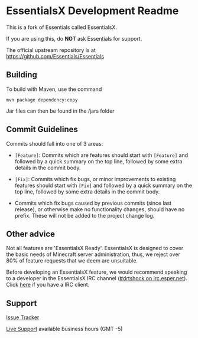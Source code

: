 EssentialsX Development Readme
=============================

This is a fork of Essentials called EssentialsX.

If you are using this, do **NOT** ask Essentials for support.

The official upstream repository is at https://github.com/Essentials/Essentials

Building
--------
To build with Maven, use the command
```
mvn package dependency:copy
```

Jar files can then be found in the /jars folder


Commit Guidelines
-----------------

Commits should fall into one of 3 areas:

- `[Feature]`: Commits which are features should start with `[Feature]` and followed by a quick summary on the top line, followed by some extra details in the commit body.

- `[Fix]`: Commits which fix bugs, or minor improvements to existing features should start with `[Fix]` and followed by a quick summary on the top line, followed by some extra details in the commit body.

- Commits which fix bugs caused by previous commits (since last release), or otherwise make no functionality changes, should have no prefix.  These will not be added to the project change log.


Other advice
-----------------

Not all features are 'EssentialsX Ready'.  EssentialsX is designed to cover the basic needs of Minecraft server administration, thus, we reject over 80% of feature requests that we deem are unsuitable.

Before developing an EssentialsX feature, we would recommend speaking to a developer in the EssentialsX IRC channel ([#drtshock on irc.esper.net](http://webchat.esper.net/?channels=drtshock&prompt=1)). Click [here](irc://irc.esper.net/#drtshock) if you have a IRC client.


Support
-----------------
[Issue Tracker](https://github.com/drtshock/Essentials/issues)

[Live Support](http://webchat.esper.net/?channels=drtshock&prompt=1) available business hours (GMT -5)

